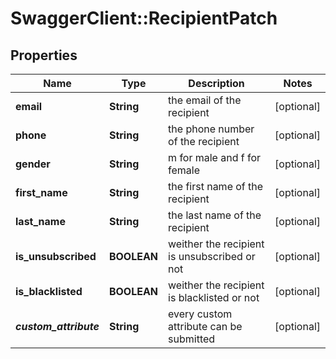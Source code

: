 # SwaggerClient::RecipientPatch

## Properties
Name | Type | Description | Notes
------------ | ------------- | ------------- | -------------
**email** | **String** | the email of the recipient | [optional] 
**phone** | **String** | the phone number of the recipient | [optional] 
**gender** | **String** | m for male and f for female | [optional] 
**first_name** | **String** | the first name of the recipient | [optional] 
**last_name** | **String** | the last name of the recipient | [optional] 
**is_unsubscribed** | **BOOLEAN** | weither the recipient is unsubscribed or not | [optional] 
**is_blacklisted** | **BOOLEAN** | weither the recipient is blacklisted or not | [optional] 
**_custom_attribute_** | **String** | every custom attribute can be submitted | [optional] 


